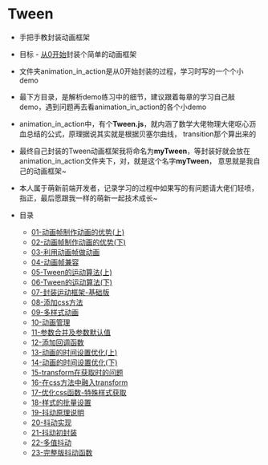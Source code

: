 # Tween

* 手把手教封装动画框架

* 目标 - [从0开始](./01-动画帧制作动画的优势(上)/1-动画帧制作动画的优势(上).md)封装个简单的动画框架

* 文件夹animation_in_action是从0开始封装的过程，学习时写的一个个小demo

* 最下方目录，是解析demo练习中的细节，建议跟着每章的学习自己敲demo，遇到问题再去看animation_in_action的各个小demo

* animation_in_action中，有个**Tween.js**，就内涵了数学大佬物理大佬呕心沥血总结的公式，原理据说其实就是根据贝塞尔曲线，
    transition那个算出来的
    
* 最终自己封装的Tween动画框架我将命名为**myTween**，等封装好就会放在animation_in_action文件夹下，对，就是这个名字**myTween**，
    意思就是我自己的动画框架~  
    
* 本人属于萌新前端开发者，记录学习的过程中如果写的有问题请大佬们轻喷，指正，最后愿跟我一样的萌新一起技术成长~      

* 目录

    * [01-动画帧制作动画的优势(上)](./01-动画帧制作动画的优势(上)/1-动画帧制作动画的优势(上).md)
    * [02-动画帧制作动画的优势(下)](./02-动画帧制作动画的优势(下)/2-动画帧制作动画的优势(下).md)
    * [03-利用动画帧做动画](./03-利用动画帧做动画/3-利用动画帧做动画.md)
    * [04-动画帧兼容](./04-动画帧兼容/4-动画帧兼容.md)
    * [05-Tween的运动算法(上)](./05-Tween的运动算法(上)/5-Tween的运动算法(上).md)
    * [06-Tween的运动算法(下)](./06-Tween的运动算法(下)/6-Tween的运动算法(下).md)
    * [07-封装运动框架-基础版](./07-封装运动框架-基础版/7-封装运动框架-基础版.md)
    * [08-添加css方法](./08-添加css方法/8-添加css方法.md)
    * [09-多样式动画](./09-多样式动画/9-多样式动画.md)
    * [10-动画管理](./10-动画管理/10-动画管理.md)
    * [11-参数合并及参数默认值](./11-参数合并及参数默认值/11-参数合并及参数默认值.md)
    * [12-添加回调函数](./12-添加回调函数/12-添加回调函数.md)
    * [13-动画的时间设置优化(上)](./13-动画的时间设置优化(上)/13-动画的时间设置优化(上).md)
    * [14-动画的时间设置优化(下)](./14-动画的时间设置优化(下)/14-动画的时间设置优化(下).md)
    * [15-transform在获取时的问题](./15-transform在获取时的问题/15-transform在获取时的问题.md)
    * [16-在css方法中融入transform](./16-在css方法中融入transform/16-在css方法中融入transform.md)
    * [17-优化css函数-特殊样式获取](./17-优化css函数-特殊样式获取/17-优化css函数-特殊样式获取.md)
    * [18-样式的批量设置](./18-样式的批量设置/18-样式的批量设置.md)
    * [19-抖动原理说明](./19-抖动原理说明/19-抖动原理说明.md)
    * [20-抖动实现](./20-抖动实现/20-抖动实现.md)
    * [21-抖动初封装](./21-抖动初封装/21-抖动初封装.md)
    * [22-多值抖动](./22-多值抖动/22-多值抖动.md)
    * [23-完整版抖动函数](./23-完整版抖动函数/23-完整版抖动函数.md)
    